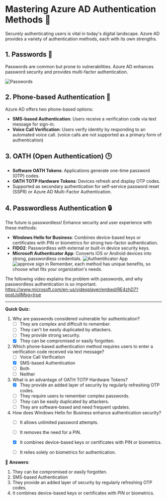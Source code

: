 # Mastering Azure AD Authentication Methods 🔐

Securely authenticating users is vital in today's digital landscape. Azure AD provides a variety of authentication methods, each with its own strengths.

## 1. Passwords 🔑

Passwords are common but prone to vulnerabilities. Azure AD enhances password security and provides multi-factor authentication.

![Passwords](https://learn.microsoft.com/en-us/training/wwl-sci/explore-authentication-capabilities/media/3-passwords-supplemented-replaced.png)

## 2. Phone-based Authentication 📱

Azure AD offers two phone-based options:

- **SMS-based Authentication**: Users receive a verification code via text message for sign-in.
- **Voice Call Verification**: Users verify identity by responding to an automated voice call. (voice calls are not supported as a primary form of authentication)

## 3. OATH (Open Authentication) 🕒

- **Software OATH Tokens**: Applications generate one-time password (OTP) codes.
- **OATH TOTP Hardware Tokens**: Devices refresh and display OTP codes.
- Supported as secondary authentication for self-service password reset (SSPR) or Azure AD Multi-Factor Authentication.

## 4. Passwordless Authentication 🔒

The future is passwordless! Enhance security and user experience with these methods:

- **Windows Hello for Business**: Combines device-based keys or certificates with PIN or biometrics for strong two-factor authentication.
- **FIDO2**: Passwordless with external or built-in device security keys. 
- **Microsoft Authenticator App**: Converts iOS or Android devices into strong, passwordless credentials.
![Authentihcator App](https://learn.microsoft.com/en-us/training/wwl-sci/explore-authentication-capabilities/media/authenticator-passwordless.png)  
![approve sign in](https://learn.microsoft.com/en-us/training/wwl-sci/explore-authentication-capabilities/media/3-microsoft-authenticator-app-approval-request.png)
Remember, each method has unique benefits, so choose what fits your organization's needs.

The following video explains the problem with passwords, and why passwordless authentication is so important.
https://www.microsoft.com/en-us/videoplayer/embed/RE4zhD7?postJsllMsg=true

---

**Quick Quiz:**

1. Why are passwords considered vulnerable for authentication?
   - [ ] They are complex and difficult to remember.
   - [ ] They can't be easily duplicated by attackers.
   - [ ] They provide strong security.
   - [x] They can be compromised or easily forgotten.

2. Which phone-based authentication method requires users to enter a verification code received via text message?
   - [ ] Voice Call Verification
   - [x] SMS-based Authentication
   - [ ] Both
   - [ ] Neither

3. What is an advantage of OATH TOTP Hardware Tokens?
   - [x] They provide an added layer of security by regularly refreshing OTP codes.
   - [ ] They require users to remember complex passwords.
   - [ ] They can be easily duplicated by attackers.
   - [ ] They are software-based and need frequent updates.

4. How does Windows Hello for Business enhance authentication security?
   - [ ] It allows unlimited password attempts.
   - [ ] It removes the need for a PIN.
   - [x] It combines device-based keys or certificates with PIN or biometrics.
   - [ ] It relies solely on biometrics for authentication.



🧐 **Answers**:

1.  They can be compromised or easily forgotten.
2.  SMS-based Authentication
3.  They provide an added layer of security by regularly refreshing OTP codes.
4.  It combines device-based keys or certificates with PIN or biometrics.